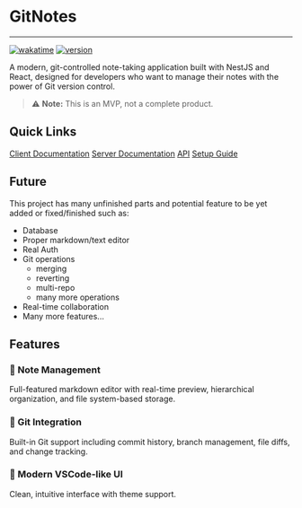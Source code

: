 # GitNotes

---

[![wakatime](https://wakatime.com/badge/user/018dd279-af88-40d4-86db-db3b3100ed1e/project/e94cb14f-9650-46f0-832e-6005ba1e74f6.svg)](https://wakatime.com/badge/user/018dd279-af88-40d4-86db-db3b3100ed1e/project/e94cb14f-9650-46f0-832e-6005ba1e74f6)
[![version](https://img.shields.io/badge/version-1.0.0-blue.svg)](https://github.com/ondrejlosensky/gitnotes)

A modern, git-controlled note-taking application built with NestJS and React, designed for developers who want to manage their notes with the power of Git version control.

> ⚠️ **Note:** This is an MVP, not a complete product.

## Quick Links

[Client Documentation](./client/README.md)
[Server Documentation](./server/README.md) 
[API](./server/api.md)
[Setup Guide](SETUP_GUIDE.md)


## Future
This project has many unfinished parts and potential feature to be yet added or fixed/finished such as: 
- Database
- Proper markdown/text editor
- Real Auth
- Git operations
    - merging
    - reverting
    - multi-repo
    - many more operations
- Real-time collaboration 
- Many more features...

## Features

### 📝 Note Management
Full-featured markdown editor with real-time preview, hierarchical organization, and file system-based storage.

### 🔀 Git Integration
Built-in Git support including commit history, branch management, file diffs, and change tracking.

### 🎨 Modern VSCode-like UI 
Clean, intuitive interface with theme support.